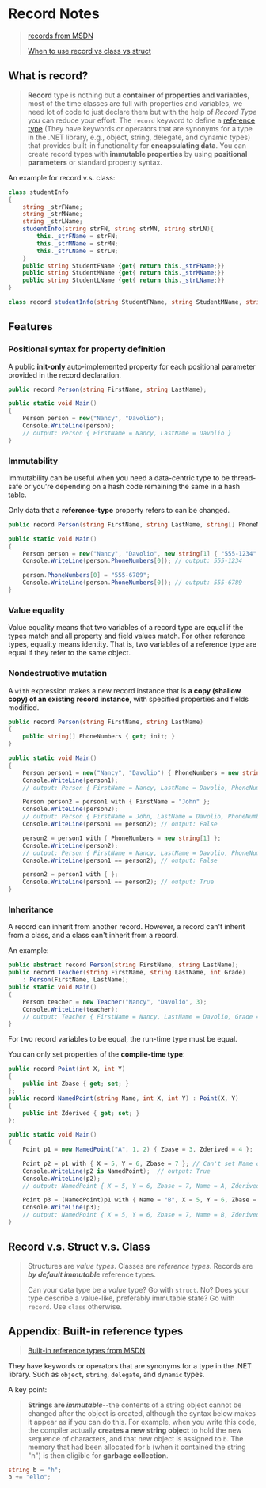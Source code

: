 # Record Notes

> [records from MSDN](https://docs.microsoft.com/en-us/dotnet/csharp/language-reference/builtin-types/record)
>
> [When to use record vs class vs struct](https://stackoverflow.com/questions/64816714/when-to-use-record-vs-class-vs-struct)

## What is record?

> **Record**  type is nothing but **a container of properties and variables**, most of the time classes are full with properties and variables, we need lot of code to just declare them but with the help of *Record Type* you can reduce your effort.  The `record` keyword to define a [reference type](https://docs.microsoft.com/en-us/dotnet/csharp/language-reference/builtin-types/reference-types) (They have keywords or operators that are synonyms for a type in the .NET library, e.g., object, string, delegate, and dynamic types) that provides built-in functionality for **encapsulating data**. You can create record types with **immutable properties** by using **positional parameters** or standard property syntax.

An example for record v.s. class:

```csharp
class studentInfo 
{ 
    string _strFName; 
    string _strMName; 
    string _strLName; 
    studentInfo(string strFN, string strMN, string strLN){ 
        this._strFName = strFN; 
        this._strMName = strMN; 
        this._strLName = strLN; 
    } 
    public string StudentFName {get{ return this._strFName;}} 
    public string StudentMName {get{ return this._strMName;}} 
    public string StudentLName {get{ return this._strLName;}} 
}

class record studentInfo(string StudentFName, string StudentMName, string StudentLName);
```

## Features

### Positional syntax for property definition

A public **init-only** auto-implemented property for each positional parameter provided in the record declaration.

```csharp
public record Person(string FirstName, string LastName);

public static void Main()
{
    Person person = new("Nancy", "Davolio");
    Console.WriteLine(person);
    // output: Person { FirstName = Nancy, LastName = Davolio }
}
```

###  Immutability

Immutability can be useful when you need a data-centric type to be thread-safe or you're depending on a hash code remaining the same in a hash table.

Only data that a **reference-type** property refers to can be changed. 

```csharp
public record Person(string FirstName, string LastName, string[] PhoneNumbers);

public static void Main()
{
    Person person = new("Nancy", "Davolio", new string[1] { "555-1234" });
    Console.WriteLine(person.PhoneNumbers[0]); // output: 555-1234

    person.PhoneNumbers[0] = "555-6789";
    Console.WriteLine(person.PhoneNumbers[0]); // output: 555-6789
}
```

### Value equality

Value equality means that two variables of a record type are equal if the types match and all property and field values match. For other reference types, equality means identity. That is, two variables of a reference type are equal if they refer to the same object.

### Nondestructive mutation

A `with` expression makes a new record instance that is **a copy (shallow copy) of an existing record instance**, with specified properties and fields modified.

```cs
public record Person(string FirstName, string LastName)
{
    public string[] PhoneNumbers { get; init; }
}

public static void Main()
{
    Person person1 = new("Nancy", "Davolio") { PhoneNumbers = new string[1] };
    Console.WriteLine(person1);
    // output: Person { FirstName = Nancy, LastName = Davolio, PhoneNumbers = System.String[] }

    Person person2 = person1 with { FirstName = "John" };
    Console.WriteLine(person2);
    // output: Person { FirstName = John, LastName = Davolio, PhoneNumbers = System.String[] }
    Console.WriteLine(person1 == person2); // output: False

    person2 = person1 with { PhoneNumbers = new string[1] };
    Console.WriteLine(person2);
    // output: Person { FirstName = Nancy, LastName = Davolio, PhoneNumbers = System.String[] }
    Console.WriteLine(person1 == person2); // output: False

    person2 = person1 with { };
    Console.WriteLine(person1 == person2); // output: True
}
```

### Inheritance

A record can inherit from another record. However, a record can't inherit from a class, and a class can't inherit from a record. 

An example:

```cs
public abstract record Person(string FirstName, string LastName);
public record Teacher(string FirstName, string LastName, int Grade)
    : Person(FirstName, LastName);
public static void Main()
{
    Person teacher = new Teacher("Nancy", "Davolio", 3);
    Console.WriteLine(teacher);
    // output: Teacher { FirstName = Nancy, LastName = Davolio, Grade = 3 }
}
```

For two record variables to be equal, the run-time type must be equal. 

You can only set properties of the **compile-time type**:

```csharp
public record Point(int X, int Y)
{
    public int Zbase { get; set; }
};
public record NamedPoint(string Name, int X, int Y) : Point(X, Y)
{
    public int Zderived { get; set; }
};

public static void Main()
{
    Point p1 = new NamedPoint("A", 1, 2) { Zbase = 3, Zderived = 4 };

    Point p2 = p1 with { X = 5, Y = 6, Zbase = 7 }; // Can't set Name or Zderived
    Console.WriteLine(p2 is NamedPoint);  // output: True
    Console.WriteLine(p2);
    // output: NamedPoint { X = 5, Y = 6, Zbase = 7, Name = A, Zderived = 4 }

    Point p3 = (NamedPoint)p1 with { Name = "B", X = 5, Y = 6, Zbase = 7, Zderived = 8 };
    Console.WriteLine(p3);
    // output: NamedPoint { X = 5, Y = 6, Zbase = 7, Name = B, Zderived = 8 }
}
```

## Record v.s. Struct v.s. Class

> Structures are *value types*. Classes are *reference types*. Records are ***by default immutable*** reference types.
>
> Can your data type be a *value* type? Go with `struct`. No? Does your type describe a value-like, preferably immutable state? Go with `record`. Use `class` otherwise.

## Appendix: Built-in reference types

> [Built-in reference types from MSDN](https://docs.microsoft.com/en-us/dotnet/csharp/language-reference/builtin-types/reference-types)

They have keywords or operators that are synonyms for a type in the .NET library. Such as `object`, `string`, `delegate`, and `dynamic` types.

A key point:

> **Strings are *immutable***--the contents of a string object cannot be changed after the object is created, although the syntax below makes it appear as if you can do this. For example, when you write this code, the compiler actually **creates a new string object** to hold the new sequence of characters, and that new object is assigned to `b`. The memory that had been allocated for `b` (when it contained the string "h") is then eligible for **garbage collection**.

```csharp
string b = "h";
b += "ello";
```

